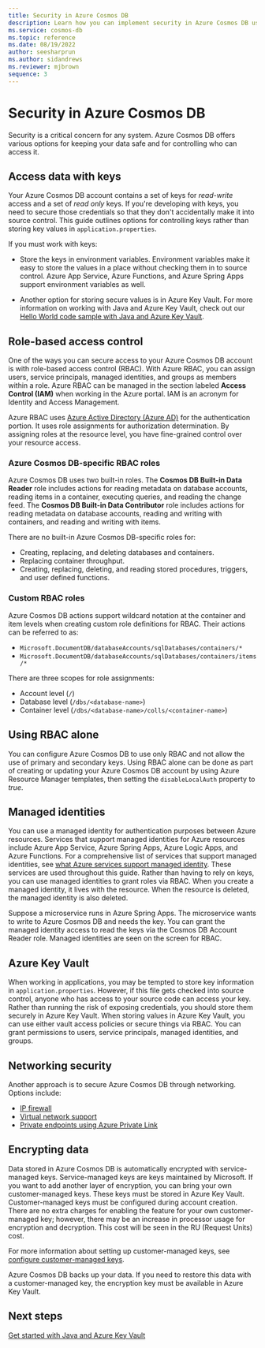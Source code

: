 ```yaml
---
title: Security in Azure Cosmos DB
description: Learn how you can implement security in Azure Cosmos DB using role-based access control or keys.
ms.service: cosmos-db
ms.topic: reference
ms.date: 08/19/2022
author: seesharprun
ms.author: sidandrews
ms.reviewer: mjbrown
sequence: 3
---
```


# Security in Azure Cosmos DB

Security is a critical concern for any system. Azure Cosmos DB offers various options for keeping your data safe and for controlling who can access it.

## Access data with keys

Your Azure Cosmos DB account contains a set of keys for *read-write* access and a set of *read only* keys. If you're developing with keys, you need to secure those credentials so that they don't accidentally make it into source control. This guide outlines options for controlling keys rather than storing key values in `application.properties`.

If you must work with keys:

* Store the keys in environment variables. Environment variables make it easy to store the values in a place without checking them in to source control. Azure App Service, Azure Functions, and Azure Spring Apps support environment variables as well.

* Another option for storing secure values is in Azure Key Vault. For more information on working with Java and Azure Key Vault, check out our [Hello World code sample with Java and Azure Key Vault](get-started-with-java-and-key-vault.md).

## Role-based access control

One of the ways you can secure access to your Azure Cosmos DB account is with role-based access control (RBAC). With Azure RBAC, you can assign users, service principals, managed identities, and groups as members within a role. Azure RBAC can be managed in the section labeled **Access Control (IAM)** when working in the Azure portal. IAM is an acronym for Identity and Access Management.

Azure RBAC uses [Azure Active Directory (Azure AD)](https://azure.microsoft.com/services/active-directory/) for the authentication portion. It uses role assignments for authorization determination. By assigning roles at the resource level, you have fine-grained control over your resource access.

### Azure Cosmos DB-specific RBAC roles

Azure Cosmos DB uses two built-in roles. The **Cosmos DB Built-in Data Reader** role includes actions for reading metadata on database accounts, reading items in a container, executing queries, and reading the change feed. The **Cosmos DB Built-in Data Contributor** role includes actions for reading metadata on database accounts, reading and writing with containers, and reading and writing with items.

There are no built-in Azure Cosmos DB-specific roles for:

* Creating, replacing, and deleting databases and containers.
* Replacing container throughput.
* Creating, replacing, deleting, and reading stored procedures, triggers, and user defined functions.

### Custom RBAC roles

Azure Cosmos DB actions support wildcard notation at the container and item levels when creating custom role definitions for RBAC. Their actions can be referred to as:

* `Microsoft.DocumentDB/databaseAccounts/sqlDatabases/containers/*`
* `Microsoft.DocumentDB/databaseAccounts/sqlDatabases/containers/items/*`

There are three scopes for role assignments:

* Account level (`/`)
* Database level (`/dbs/<database-name>`)
* Container level (`/dbs/<database-name>/colls/<container-name>`)

## Using RBAC alone

You can configure Azure Cosmos DB to use only RBAC and not allow the use of primary and secondary keys. Using RBAC alone can be done as part of creating or updating your Azure Cosmos DB account by using Azure Resource Manager templates, then setting the `disableLocalAuth` property to *true*.

## Managed identities

You can use a managed identity for authentication purposes between Azure resources. Services that support managed identities for Azure resources include Azure App Service, Azure Spring Apps, Azure Logic Apps, and Azure Functions. For a comprehensive list of services that support managed identities, see [what Azure services support managed identity](https://docs.microsoft.com/azure/active-directory/managed-identities-azure-resources/overview#what-azure-services-support-the-feature). These services are used throughout this guide. Rather than having to rely on keys, you can use managed identities to grant roles via RBAC. When you create a managed identity, it lives with the resource. When the resource is deleted, the managed identity is also deleted.

Suppose a microservice runs in Azure Spring Apps. The microservice wants to write to Azure Cosmos DB and needs the key. You can grant the managed identity access to read the keys via the Cosmos DB Account Reader role. Managed identities are seen on the screen for RBAC.

## Azure Key Vault

When working in applications, you may be tempted to store key information in `application.properties`. However, if this file gets checked into source control, anyone who has access to your source code can access your key. Rather than running the risk of exposing credentials, you should store them securely in Azure Key Vault. When storing values in Azure Key Vault, you can use either vault access policies or secure things via RBAC. You can grant permissions to users, service principals, managed identities, and groups.

## Networking security

Another approach is to secure Azure Cosmos DB through networking. Options include:

* [IP firewall](https://docs.microsoft.com/azure/cosmos-db/how-to-configure-firewall)
* [Virtual network support](https://docs.microsoft.com/azure/cosmos-db/how-to-configure-vnet-service-endpoint)
* [Private endpoints using Azure Private Link](https://docs.microsoft.com/azure/cosmos-db/how-to-configure-private-endpoints)

## Encrypting data

Data stored in Azure Cosmos DB is automatically encrypted with service-managed keys. Service-managed keys are keys maintained by Microsoft. If you want to add another layer of encryption, you can bring your own customer-managed keys. These keys must be stored in Azure Key Vault. Customer-managed keys must be configured during account creation. There are no extra charges for enabling the feature for your own customer-managed key; however, there may be an increase in processor usage for encryption and decryption. This cost will be seen in the RU (Request Units) cost. 

For more information about setting up customer-managed keys, see [configure customer-managed keys](https://docs.microsoft.com/azure/cosmos-db/how-to-setup-cmk).

Azure Cosmos DB backs up your data. If you need to restore this data with a customer-managed key, the encryption key must be available in Azure Key Vault.

## Next steps

[Get started with Java and Azure Key Vault](get-started-with-java-and-key-vault.md)
